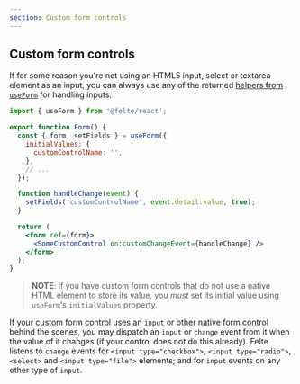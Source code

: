 ```yaml
---
section: Custom form controls
---
```


## Custom form controls

If for some reason you're not using an HTML5 input, select or textarea element as an input, you can always use any of the returned [helpers from `useForm`](/docs/react/helper-functions) for handling inputs.

```jsx
import { useForm } from '@felte/react';

export function Form() {
  const { form, setFields } = useForm({
    initialValues: {
      customControlName: '',
    },
    // ...
  });

  function handleChange(event) {
    setFields('customControlName', event.detail.value, true);
  }

  return (
    <form ref={form}>
      <SomeCustomControl on:customChangeEvent={handleChange} />
    </form>
  );
}
```

> **NOTE**: If you have custom form controls that do not use a native HTML element to store its value, you _must_ set its initial value using `useForm`'s `initialValues` property.

If your custom form control uses an `input` or other native form control behind the scenes, you may dispatch an `input` or `change` event from it when the value of it changes (if your control does not do this already). Felte listens to `change` events for `<input type="checkbox">`, `<input type="radio">`, `<select>` and `<input type="file">` elements; and for `input` events on any other type of `input`.
